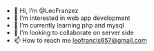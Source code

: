 - 👋 Hi, I’m @LeoFranzez
- 👀 I’m interested in web app development
- 🌱 I’m currently learning php and mysql
- 💞️ I’m looking to collaborate on server side
- 📫 How to reach me leofrancis657@gmail.com

<!---
LeoFranzez/LeoFranzez is a ✨ special ✨ repository because its `README.md` (this file) appears on your GitHub profile.
You can click the Preview link to take a look at your changes.
--->
